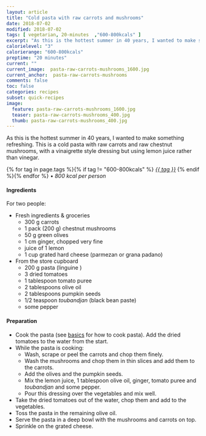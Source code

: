 ```yaml
---
layout: article
title: "Cold pasta with raw carrots and mushrooms"
date: 2018-07-02
modified: 2018-07-02
tags: [ vegetarian, 20-minutes  ,"600-800kcals" ]
excerpt: "As this is the hottest summer in 40 years, I wanted to make something refreshing. This is a cold pasta with raw carrots and raw chestnut mushrooms."
calorielevel: "3"
calorierange: "600-800kcals"
preptime: "20 minutes"
current: ""
current_image:  pasta-raw-carrots-mushrooms_1600.jpg
current_anchor:  pasta-raw-carrots-mushrooms
comments: false
toc: false
categories: recipes
subset: quick-recipes
image:
  feature: pasta-raw-carrots-mushrooms_1600.jpg
  teaser: pasta-raw-carrots-mushrooms_400.jpg
  thumb: pasta-raw-carrots-mushrooms_400.jpg
---
```


As this is the hottest summer in 40 years, I wanted to make something refreshing. This is a cold pasta with raw carrots and raw chestnut mushrooms, with a vinaigrette style dressing but using lemon juice rather than vinegar.

{% for tag in page.tags %}{% if tag != "600-800kcals" %}&nbsp;<a class="post-tag" href="{{ site.url}}/tags/#{{ tag }}">_{{ tag }}_</a>&nbsp;{% endif %}{% endfor %} &bull;&nbsp;<em>800&nbsp;kcal&nbsp;per&nbsp;person</em>&nbsp;&nbsp;<a href="{{ site.url}}/tags/#600-800kcals"><img src="{{ site.url }}/images/battery_lvl_3.png" style="height:1.0em;"></a>

#### Ingredients

For two people:

- Fresh ingredients & groceries
  - 300 g carrots
  - 1 pack (200 g) chestnut mushrooms
  - 50 g green olives
  - 1 cm ginger, chopped very fine
  - juice of 1 lemon
  - 1 cup grated hard cheese (parmezan or grana padano)
- From the store cupboard
  - 200 g pasta (linguine )
  - 3 dried tomatoes
  - 1 tablespoon tomato puree
  - 2 tablespoons olive oil
  - 2 tablespoons pumpkin seeds
  - 1/2 teaspoon _toubandjan_ (black bean paste)
  - some pepper

#### Preparation

- Cook the pasta (see <a href="{{ site.url }}/basics/#toc2">basics</a> for how to cook pasta). Add the dried tomatoes to the water from the start.
- While the pasta is cooking:
  - Wash, scrape or peel the carrots and chop them finely.
  - Wash the mushrooms and chop them in thin slices and add them to the carrots.
  - Add the olives and the pumpkin seeds.
  - Mix the lemon juice, 1 tablespoon olive oil, ginger, tomato puree and _toubandjan_ and some pepper.
  - Pour this dressing over the vegetables and mix well.
- Take the dried tomatoes out of the water, chop them and add to the vegetables.
- Toss the pasta in the remaining olive oil.
- Serve the pasta in a deep bowl with the mushrooms and carrots on top.
- Sprinkle on the grated cheese.
